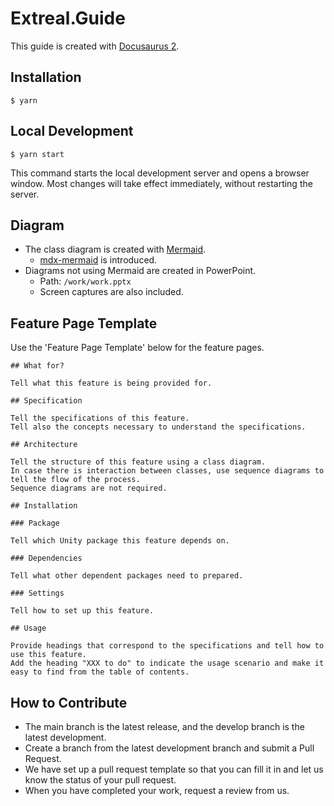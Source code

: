 # Extreal.Guide

This guide is created with [Docusaurus 2](https://docusaurus.io/).


## Installation

```
$ yarn
```

## Local Development

```
$ yarn start
```

This command starts the local development server and opens a browser window.
Most changes will take effect immediately, without restarting the server.

## Diagram

- The class diagram is created with [Mermaid](http://mermaid-js.github.io/mermaid/).
  - [mdx-mermaid](https://github.com/sjwall/mdx-mermaid) is introduced.
- Diagrams not using Mermaid are created in PowerPoint.
  - Path: `/work/work.pptx`
  - Screen captures are also included.

## Feature Page Template

Use the 'Feature Page Template' below for the feature pages.

```
## What for?

Tell what this feature is being provided for.

## Specification

Tell the specifications of this feature.
Tell also the concepts necessary to understand the specifications.

## Architecture

Tell the structure of this feature using a class diagram.
In case there is interaction between classes, use sequence diagrams to tell the flow of the process.
Sequence diagrams are not required.

## Installation

### Package

Tell which Unity package this feature depends on.

### Dependencies

Tell what other dependent packages need to prepared.

### Settings

Tell how to set up this feature.

## Usage

Provide headings that correspond to the specifications and tell how to use this feature.
Add the heading "XXX to do" to indicate the usage scenario and make it easy to find from the table of contents.
```

## How to Contribute

- The main branch is the latest release, and the develop branch is the latest development.
- Create a branch from the latest development branch and submit a Pull Request.
- We have set up a pull request template so that you can fill it in and let us know the status of your pull request.
- When you have completed your work, request a review from us.
